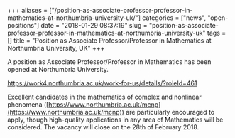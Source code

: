 +++
aliases = ["/position-as-associate-professor-professor-in-mathematics-at-northumbria-university-uk/"]
categories = ["news", "open-positions"]
date = "2018-01-29 08:37:19"
slug = "position-as-associate-professor-professor-in-mathematics-at-northumbria-university-uk"
tags = []
title = "Position as Associate Professor/Professor in Mathematics at Northumbria University, UK"
+++

A position as Associate Professor/Professor in Mathematics has been
opened at Northumbria University.

<https://work4.northumbria.ac.uk/work-for-us/details/?roleId=461>

Excellent candidates in the mathematics of complex and nonlinear
phenomena ([https://www.northumbria.ac.uk/mcnp](https://www.northumbria.ac.uk/mcnp)) are particularly
encouraged to apply, though high-quality applications in any area of
Mathematics will be considered. The vacancy will close on the 28th of
February 2018.
